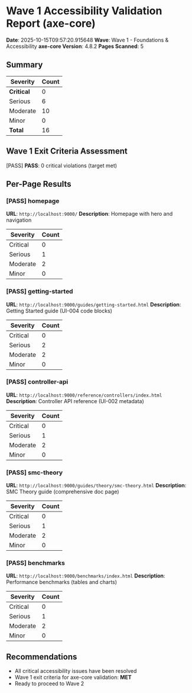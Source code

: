 # Wave 1 Accessibility Validation Report (axe-core)

**Date**: 2025-10-15T09:57:20.915648
**Wave**: Wave 1 - Foundations & Accessibility
**axe-core Version**: 4.8.2
**Pages Scanned**: 5

## Summary

| Severity | Count |
|----------|-------|
| **Critical** | 0 |
| Serious | 6 |
| Moderate | 10 |
| Minor | 0 |
| **Total** | 16 |

## Wave 1 Exit Criteria Assessment

[PASS] **PASS**: 0 critical violations (target met)

## Per-Page Results

### [PASS] homepage

**URL**: `http://localhost:9000/`
**Description**: Homepage with hero and navigation

| Severity | Count |
|----------|-------|
| Critical | 0 |
| Serious | 1 |
| Moderate | 2 |
| Minor | 0 |

### [PASS] getting-started

**URL**: `http://localhost:9000/guides/getting-started.html`
**Description**: Getting Started guide (UI-004 code blocks)

| Severity | Count |
|----------|-------|
| Critical | 0 |
| Serious | 2 |
| Moderate | 2 |
| Minor | 0 |

### [PASS] controller-api

**URL**: `http://localhost:9000/reference/controllers/index.html`
**Description**: Controller API reference (UI-002 metadata)

| Severity | Count |
|----------|-------|
| Critical | 0 |
| Serious | 1 |
| Moderate | 2 |
| Minor | 0 |

### [PASS] smc-theory

**URL**: `http://localhost:9000/guides/theory/smc-theory.html`
**Description**: SMC Theory guide (comprehensive doc page)

| Severity | Count |
|----------|-------|
| Critical | 0 |
| Serious | 1 |
| Moderate | 2 |
| Minor | 0 |

### [PASS] benchmarks

**URL**: `http://localhost:9000/benchmarks/index.html`
**Description**: Performance benchmarks (tables and charts)

| Severity | Count |
|----------|-------|
| Critical | 0 |
| Serious | 1 |
| Moderate | 2 |
| Minor | 0 |

## Recommendations

- All critical accessibility issues have been resolved
- Wave 1 exit criteria for axe-core validation: **MET**
- Ready to proceed to Wave 2
